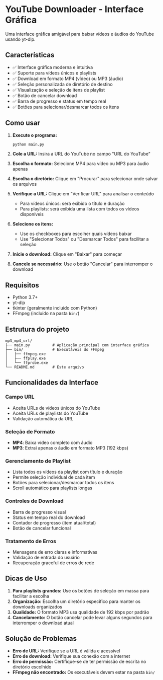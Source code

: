 # YouTube Downloader - Interface Gráfica

Uma interface gráfica amigável para baixar vídeos e áudios do YouTube usando yt-dlp.

## Características

- ✅ Interface gráfica moderna e intuitiva
- ✅ Suporte para vídeos únicos e playlists
- ✅ Download em formato MP4 (vídeo) ou MP3 (áudio)
- ✅ Seleção personalizada de diretório de destino
- ✅ Visualização e seleção de itens de playlist
- ✅ Botão de cancelar download
- ✅ Barra de progresso e status em tempo real
- ✅ Botões para selecionar/desmarcar todos os itens

## Como usar

1. **Execute o programa:**
   ```bash
   python main.py
   ```

2. **Cole a URL:** Insira a URL do YouTube no campo "URL do YouTube"

3. **Escolha o formato:** Selecione MP4 para vídeo ou MP3 para áudio apenas

4. **Escolha o diretório:** Clique em "Procurar" para selecionar onde salvar os arquivos

5. **Verifique a URL:** Clique em "Verificar URL" para analisar o conteúdo
   - Para vídeos únicos: será exibido o título e duração
   - Para playlists: será exibida uma lista com todos os vídeos disponíveis

6. **Selecione os itens:** 
   - Use os checkboxes para escolher quais vídeos baixar
   - Use "Selecionar Todos" ou "Desmarcar Todos" para facilitar a seleção

7. **Inicie o download:** Clique em "Baixar" para começar

8. **Cancele se necessário:** Use o botão "Cancelar" para interromper o download

## Requisitos

- Python 3.7+
- yt-dlp
- tkinter (geralmente incluído com Python)
- FFmpeg (incluído na pasta `bin/`)

## Estrutura do projeto

```
mp3_mp4_url/
├── main.py          # Aplicação principal com interface gráfica
├── bin/             # Executáveis do FFmpeg
│   ├── ffmpeg.exe
│   ├── ffplay.exe
│   └── ffprobe.exe
└── README.md        # Este arquivo
```

## Funcionalidades da Interface

### Campo URL
- Aceita URLs de vídeos únicos do YouTube
- Aceita URLs de playlists do YouTube
- Validação automática da URL

### Seleção de Formato
- **MP4**: Baixa vídeo completo com áudio
- **MP3**: Extrai apenas o áudio em formato MP3 (192 kbps)

### Gerenciamento de Playlist
- Lista todos os vídeos da playlist com título e duração
- Permite seleção individual de cada item
- Botões para selecionar/desmarcar todos os itens
- Scroll automático para playlists longas

### Controles de Download
- Barra de progresso visual
- Status em tempo real do download
- Contador de progresso (item atual/total)
- Botão de cancelar funcional

### Tratamento de Erros
- Mensagens de erro claras e informativas
- Validação de entrada do usuário
- Recuperação graceful de erros de rede

## Dicas de Uso

1. **Para playlists grandes:** Use os botões de seleção em massa para facilitar a escolha
2. **Organização:** Escolha um diretório específico para manter os downloads organizados
3. **Qualidade:** O formato MP3 usa qualidade de 192 kbps por padrão
4. **Cancelamento:** O botão cancelar pode levar alguns segundos para interromper o download atual

## Solução de Problemas

- **Erro de URL:** Verifique se a URL é válida e acessível
- **Erro de download:** Verifique sua conexão com a internet
- **Erro de permissão:** Certifique-se de ter permissão de escrita no diretório escolhido
- **FFmpeg não encontrado:** Os executáveis devem estar na pasta `bin/`